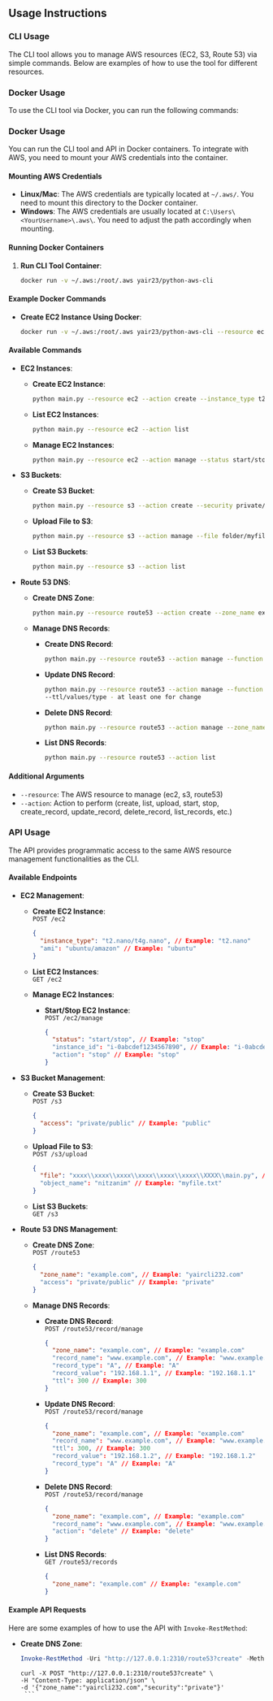 ## Usage Instructions

### CLI Usage

The CLI tool allows you to manage AWS resources (EC2, S3, Route 53) via simple commands. Below are examples of how to use the tool for different resources.

### Docker Usage

To use the CLI tool via Docker, you can run the following commands:

### Docker Usage

You can run the CLI tool and API in Docker containers. To integrate with AWS, you need to mount your AWS credentials into the container.

#### Mounting AWS Credentials

- **Linux/Mac**: The AWS credentials are typically located at `~/.aws/`. You need to mount this directory to the Docker container.
- **Windows**: The AWS credentials are usually located at `C:\Users\<YourUsername>\.aws\`. You need to adjust the path accordingly when mounting.

#### Running Docker Containers

1. **Run CLI Tool Container**:

   ```bash
   docker run -v ~/.aws:/root/.aws yair23/python-aws-cli
   ```

#### Example Docker Commands

- **Create EC2 Instance Using Docker**:
  ```bash
  docker run -v ~/.aws:/root/.aws yair23/python-aws-cli --resource ec2 --action create --type t2.nano --ami ubuntu
  ```

#### Available Commands

- **EC2 Instances**:

  - **Create EC2 Instance**:
    ```bash
    python main.py --resource ec2 --action create --instance_type t2.nano/t4g.nano --ami ubuntu/amazon
    ```
  - **List EC2 Instances**:
    ```bash
    python main.py --resource ec2 --action list
    ```
  - **Manage EC2 Instances**:
    ```bash
    python main.py --resource ec2 --action manage --status start/stop --instance i-0abcdef1234567890/ all
    ```

- **S3 Buckets**:

  - **Create S3 Bucket**:

    ```bash
    python main.py --resource s3 --action create --security private/public
    ```

  - **Upload File to S3**:

    ```bash
    python main.py --resource s3 --action manage --file folder/myfile.txt --name myfile.txt
    ```

  - **List S3 Buckets**:
    ```bash
    python main.py --resource s3 --action list
    ```

- **Route 53 DNS**:

  - **Create DNS Zone**:

    ```bash
    python main.py --resource route53 --action create --zone_name example.com --security public/private
    ```

  - **Manage DNS Records**:

    - **Create DNS Record**:
      ```bash
      python main.py --resource route53 --action manage --function create --zone_name example.com --name www.example.com --type A --values 192.168.1.1 --ttl 'int'
      ```
    - **Update DNS Record**:
      ```bash
      python main.py --resource route53 --action manage --function update must -(zone_name,name)
      --ttl/values/type - at least one for change
      ```
    - **Delete DNS Record**:

      ```bash
      python main.py --resource route53 --action manage --zone_name example.com --name www.example.com
      ```

    - **List DNS Records**:
      ```bash
      python main.py --resource route53 --action list
      ```

#### Additional Arguments

- `--resource`: The AWS resource to manage (ec2, s3, route53)
- `--action`: Action to perform (create, list, upload, start, stop, create_record, update_record, delete_record, list_records, etc.)

### API Usage

The API provides programmatic access to the same AWS resource management functionalities as the CLI.

#### Available Endpoints

- **EC2 Management**:

  - **Create EC2 Instance**:  
    `POST /ec2`

    ```json
    {
      "instance_type": "t2.nano/t4g.nano", // Example: "t2.nano"
      "ami": "ubuntu/amazon" // Example: "ubuntu"
    }
    ```

  - **List EC2 Instances**:  
    `GET /ec2`

  - **Manage EC2 Instances**:

    - **Start/Stop EC2 Instance**:  
      `POST /ec2/manage`

      ```json
      {
        "status": "start/stop", // Example: "stop"
        "instance_id": "i-0abcdef1234567890", // Example: "i-0abcdef1234567890" or "all"
        "action": "stop" // Example: "stop"
      }
      ```

- **S3 Bucket Management**:

  - **Create S3 Bucket**:  
    `POST /s3`

    ```json
    {
      "access": "private/public" // Example: "public"
    }
    ```

  - **Upload File to S3**:  
    `POST /s3/upload`

    ```json
    {
      "file": "xxxx\\xxxx\\xxxx\\xxxx\\xxxx\\xxxx\\XXXX\\main.py", // Example: "path/to/file"
      "object_name": "nitzanim" // Example: "myfile.txt"
    }
    ```

  - **List S3 Buckets**:  
    `GET /s3`

- **Route 53 DNS Management**:

  - **Create DNS Zone**:  
    `POST /route53`

    ```json
    {
      "zone_name": "example.com", // Example: "yaircli232.com"
      "access": "private/public" // Example: "private"
    }
    ```

  - **Manage DNS Records**:

    - **Create DNS Record**:  
      `POST /route53/record/manage`

      ```json
      {
        "zone_name": "example.com", // Example: "example.com"
        "record_name": "www.example.com", // Example: "www.example.com"
        "record_type": "A", // Example: "A"
        "record_value": "192.168.1.1", // Example: "192.168.1.1"
        "ttl": 300 // Example: 300
      }
      ```

    - **Update DNS Record**:  
      `POST /route53/record/manage`

      ```json
      {
        "zone_name": "example.com", // Example: "example.com"
        "record_name": "www.example.com", // Example: "www.example.com"
        "ttl": 300, // Example: 300
        "record_value": "192.168.1.2", // Example: "192.168.1.2"
        "record_type": "A" // Example: "A"
      }
      ```

    - **Delete DNS Record**:  
      `POST /route53/record/manage`

      ```json
      {
        "zone_name": "example.com", // Example: "example.com"
        "record_name": "www.example.com", // Example: "www.example.com"
        "action": "delete" // Example: "delete"
      }
      ```

    - **List DNS Records**:  
      `GET /route53/records`

      ```json
      {
        "zone_name": "example.com" // Example: "example.com"
      }
      ```

#### Example API Requests

Here are some examples of how to use the API with `Invoke-RestMethod`:

- **Create DNS Zone**:

  ```powershell
  Invoke-RestMethod -Uri "http://127.0.0.1:2310/route53?create" -Method Post -Body '{"zone_name":"yaircli232.com","security":"private"}' -ContentType 'application/json'
  ```

  ````linux/mac
  curl -X POST "http://127.0.0.1:2310/route53?create" \
  -H "Content-Type: application/json" \
  -d '{"zone_name":"yaircli232.com","security":"private"}'
   ```

  ````
